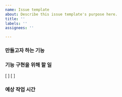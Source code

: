 ```yaml
---
name: Issue template
about: Describe this issue template's purpose here.
title: ''
labels: ''
assignees: ''

---
```


### 만들고자 하는 기능

### 기능 구현을 위해 할 일
[ ]
[ ]

### 예상 작업 시간
